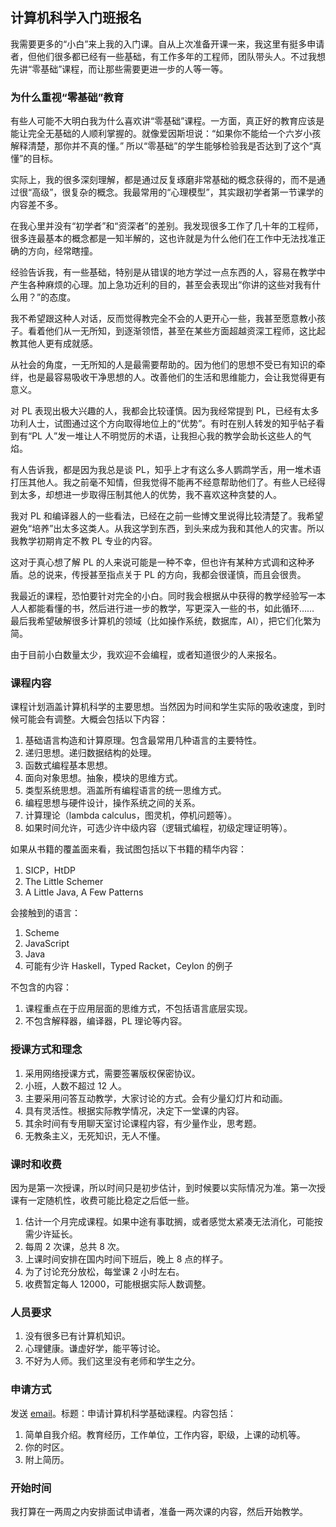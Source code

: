 <div class="inner">
<h2>计算机科学入门班报名</h2>
<p>我需要更多的“小白”来上我的入门课。自从上次准备开课一来，我这里有挺多申请者，但他们很多都已经有一些基础，有工作多年的工程师，团队带头人。不过我想先讲“零基础”课程，而让那些需要更进一步的人等一等。</p>
<h3 id="为什么重视零基础教育">为什么重视“零基础”教育</h3>
<p>有些人可能不大明白我为什么喜欢讲“零基础”课程。一方面，真正好的教育应该是能让完全无基础的人顺利掌握的。就像爱因斯坦说：“如果你不能给一个六岁小孩解释清楚，那你并不真的懂。” 所以“零基础”的学生能够检验我是否达到了这个“真懂”的目标。</p>
<p>实际上，我的很多深刻理解，都是通过反复琢磨非常基础的概念获得的，而不是通过很“高级”，很复杂的概念。我最常用的“心理模型”，其实跟初学者第一节课学的内容差不多。</p>
<p>在我心里并没有“初学者”和“资深者”的差别。我发现很多工作了几十年的工程师，很多连最基本的概念都是一知半解的，这也许就是为什么他们在工作中无法找准正确的方向，经常瞎撞。</p>
<p>经验告诉我，有一些基础，特别是从错误的地方学过一点东西的人，容易在教学中产生各种麻烦的心理。加上急功近利的目的，甚至会表现出“你讲的这些对我有什么用？”的态度。</p>
<p>我不希望跟这种人对话，反而觉得教完全不会的人更开心一些，我甚至愿意教小孩子。看着他们从一无所知，到逐渐领悟，甚至在某些方面超越资深工程师，这比起教其他人更有成就感。</p>
<p>从社会的角度，一无所知的人是最需要帮助的。因为他们的思想不受已有知识的牵绊，也是最容易吸收干净思想的人。改善他们的生活和思维能力，会让我觉得更有意义。</p>
<p>对 PL 表现出极大兴趣的人，我都会比较谨慎。因为我经常提到 PL，已经有太多功利人士，试图通过这个方向取得地位上的“优势”。有时在别人转发的知乎帖子看到有“PL 人”发一堆让人不明觉厉的术语，让我担心我的教学会助长这些人的气焰。</p>
<p>有人告诉我，都是因为我总是谈 PL，知乎上才有这么多人鹦鹉学舌，用一堆术语打压其他人。我之前毫不知情，但我觉得不能再不经意帮助他们了。有些人已经得到太多，却想进一步取得压制其他人的优势，我不喜欢这种贪婪的人。</p>
<p>我对 PL 和编译器人的一些看法，已经在之前一些博文里说得比较清楚了。我希望避免“培养”出太多这类人。从我这学到东西，到头来成为我和其他人的灾害。所以我教学初期肯定不教 PL 专业的内容。</p>
<p>这对于真心想了解 PL 的人来说可能是一种不幸，但也许有某种方式调和这种矛盾。总的说来，传授甚至指点关于 PL 的方向，我都会很谨慎，而且会很贵。</p>
<p>我最近的课程，恐怕要针对完全的小白。同时我会根据从中获得的教学经验写一本人人都能看懂的书，然后进行进一步的教学，写更深入一些的书，如此循环…… 最后我希望破解很多计算机的领域（比如操作系统，数据库，AI），把它们化繁为简。</p>
<p>由于目前小白数量太少，我欢迎不会编程，或者知道很少的人来报名。</p>
<h3 id="课程内容">课程内容</h3>
<p>课程计划涵盖计算机科学的主要思想。当然因为时间和学生实际的吸收速度，到时候可能会有调整。大概会包括以下内容：</p>
<ol>
<li>基础语言构造和计算原理。包含最常用几种语言的主要特性。</li>
<li>递归思想。递归数据结构的处理。</li>
<li>函数式编程基本思想。</li>
<li>面向对象思想。抽象，模块的思维方式。</li>
<li>类型系统思想。涵盖所有编程语言的统一思维方式。</li>
<li>编程思想与硬件设计，操作系统之间的关系。</li>
<li>计算理论（lambda calculus，图灵机，停机问题等）。</li>
<li>如果时间允许，可选少许中级内容（逻辑式编程，初级定理证明等）。</li>
</ol>
<p>如果从书籍的覆盖面来看，我试图包括以下书籍的精华内容：</p>
<ol>
<li>SICP，HtDP</li>
<li>The Little Schemer</li>
<li>A Little Java, A Few Patterns</li>
</ol>
<p>会接触到的语言：</p>
<ol>
<li>Scheme</li>
<li>JavaScript</li>
<li>Java</li>
<li>可能有少许 Haskell，Typed Racket，Ceylon 的例子</li>
</ol>
<p>不包含的内容：</p>
<ol>
<li>课程重点在于应用层面的思维方式，不包括语言底层实现。</li>
<li>不包含解释器，编译器，PL 理论等内容。</li>
</ol>
<h3 id="授课方式和理念">授课方式和理念</h3>
<ol>
<li>采用网络授课方式，需要签署版权保密协议。</li>
<li>小班，人数不超过 12 人。</li>
<li>主要采用问答互动教学，大家讨论的方式。会有少量幻灯片和动画。</li>
<li>具有灵活性。根据实际教学情况，决定下一堂课的内容。</li>
<li>其余时间有专用聊天室讨论课程内容，有少量作业，思考题。</li>
<li>无教条主义，无死知识，无人不懂。</li>
</ol>
<h3 id="课时和收费">课时和收费</h3>
<p>因为是第一次授课，所以时间只是初步估计，到时候要以实际情况为准。第一次授课有一定随机性，收费可能比稳定之后低一些。</p>
<ol>
<li>估计一个月完成课程。如果中途有事耽搁，或者感觉太紧凑无法消化，可能按需少许延长。</li>
<li>每周 2 次课，总共 8 次。</li>
<li>上课时间安排在国内时间下班后，晚上 8 点的样子。</li>
<li>为了讨论充分放松，每堂课 2 小时左右。</li>
<li>收费暂定每人 12000，可能根据实际人数调整。</li>
</ol>
<h3 id="人员要求">人员要求</h3>
<ol>
<li>没有很多已有计算机知识。</li>
<li>心理健康。谦虚好学，能平等讨论。</li>
<li>不好为人师。我们这里没有老师和学生之分。</li>
</ol>
<h3 id="申请方式">申请方式</h3>
<p>发送 <a href="mailto:yinwang.advising@icloud.com?subject=申请计算机科学基础课程&amp;body=1. 简单自我介绍。教育经历，工作单位，工作内容，职级，上课的动机等。%0A2. 你的时区。%0A3. 附上简历。">email</a>。标题：申请计算机科学基础课程。内容包括：</p>
<ol>
<li>简单自我介绍。教育经历，工作单位，工作内容，职级，上课的动机等。</li>
<li>你的时区。</li>
<li>附上简历。</li>
</ol>
<h3 id="开始时间">开始时间</h3>
<p>我打算在一两周之内安排面试申请者，准备一两次课的内容，然后开始教学。</p>
</div>
<!--
<div class="ad-banner" style="margin-top: 5px">
<script async src="//pagead2.googlesyndication.com/pagead/js/adsbygoogle.js"></script>
<ins class="adsbygoogle"
                    style="display:inline-block;width:100%;height:90px"
                    data-ad-client="ca-pub-1331524016319584"
                    data-ad-slot="6657867155"></ins>
<script>(adsbygoogle = window.adsbygoogle || []).push({});</script>
</div>
<script data-ad-client="ca-pub-1331524016319584" async
            src="https://pagead2.googlesyndication.com/pagead/js/adsbygoogle.js">
</script>
        -->
    